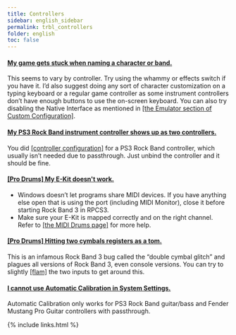 ```yaml
---
title: Controllers
sidebar: english_sidebar
permalink: trbl_controllers
folder: english
toc: false
---
```


<div class="panel-group" id="accordion">
                    <div class="panel panel-default">
                        <div class="panel-heading">
                            <h4 class="panel-title">
                                <a class="noCrossRef accordion-toggle" data-toggle="collapse" data-parent="#accordion" href="#my-game-gets-stuck-when-naming-a-character-or-band">My game gets stuck when naming a character or band.</a>
                            </h4>
                        </div>
                        <div id="my-game-gets-stuck-when-naming-a-character-or-band" class="panel-collapse collapse noCrossRef">
                            <div class="panel-body">
                                This seems to vary by controller. Try using the whammy or effects switch if you have it. I’d also suggest doing any sort of character customization on a typing keyboard or a regular game controller as some instrument controllers don’t have enough buttons to use the on-screen keyboard. You can also try disabling the Native Interface as mentioned in <a href="https://rb3pc.milohax.org/english/customconfiguration#emulator">[the Emulator section of Custom Configuration]</a>.
                            </div>
                        </div>
                    </div>
                    <!-- /.panel -->
                    <div class="panel panel-default">
                        <div class="panel-heading">
                            <h4 class="panel-title">
                                <a class="noCrossRef accordion-toggle" data-toggle="collapse" data-parent="#accordion" href="#my-ps3-rock-band-instrument-controller-shows-up-as-two-controlle">My PS3 Rock Band instrument controller shows up as two controllers.</a>
                            </h4>
                        </div>
                        <div id="my-ps3-rock-band-instrument-controller-shows-up-as-two-controlle" class="panel-collapse collapse noCrossRef">
                            <div class="panel-body">
                                You did <a href="https://rb3pc.milohax.org/english/controllers/">[controller configuration]</a> for a PS3 Rock Band controller, which usually isn’t needed due to passthrough. Just unbind the controller and it should be fine.
                            </div>
                        </div>
                    </div>
                    <!-- /.panel -->
                                        <div class="panel panel-default">
                        <div class="panel-heading">
                            <h4 class="panel-title">
                                <a class="noCrossRef accordion-toggle" data-toggle="collapse" data-parent="#accordion" href="#pro-drums-my-e-kit-doesnt-work">[Pro Drums] My E-Kit doesn't work.</a>
                            </h4>
                        </div>
                        <div id="pro-drums-my-e-kit-doesnt-work" class="panel-collapse collapse noCrossRef">
                            <div class="panel-body">
                                <ul>
                                <li>Windows doesn’t let programs share MIDI devices. If you have anything else open that is using the port (including MIDI Monitor), close it before starting Rock Band 3 in RPCS3.</li>
                                <li>Make sure your E-Kit is mapped correctly and on the right channel. Refer to <a href="https://carlmylo.github.io/docu-rpcs3/ctrls_drums_midi">[the MIDI Drums page]</a> for more help.</li>
                                </ul>
                            </div>
                        </div>
                    </div>
                    <!-- /.panel -->
                                        <div class="panel panel-default">
                        <div class="panel-heading">
                            <h4 class="panel-title">
                                <a class="noCrossRef accordion-toggle" data-toggle="collapse" data-parent="#accordion" href="#pro-drums-hitting-two-cymbals-registers-as-a-tom">[Pro Drums] Hitting two cymbals registers as a tom.</a>
                            </h4>
                        </div>
                        <div id="pro-drums-hitting-two-cymbals-registers-as-a-tom" class="panel-collapse collapse noCrossRef">
                            <div class="panel-body">
                                This is an infamous Rock Band 3 bug called the “double cymbal glitch” and plagues all versions of Rock Band 3, even console versions. You can try to slightly <a href="https://en.wikipedia.org/wiki/Drum_rudiment#Flam">[flam]</a> the two inputs to get around this.
                            </div>
                        </div>
                    </div>
                    <!-- /.panel -->
                                        <div class="panel panel-default">
                        <div class="panel-heading">
                            <h4 class="panel-title">
                                <a class="noCrossRef accordion-toggle" data-toggle="collapse" data-parent="#accordion" href="#i-cannot-use-automatic-calibration-in-system-settings">I cannot use Automatic Calibration in System Settings.</a>
                            </h4>
                        </div>
                        <div id="i-cannot-use-automatic-calibration-in-system-settings" class="panel-collapse collapse noCrossRef">
                            <div class="panel-body">
                                Automatic Calibration only works for PS3 Rock Band guitar/bass and Fender Mustang Pro Guitar controllers with passthrough.
                            </div>
                        </div>
                    </div>
                    <!-- /.panel -->
</div>
<!-- /.panel-group -->

{% include links.html %}